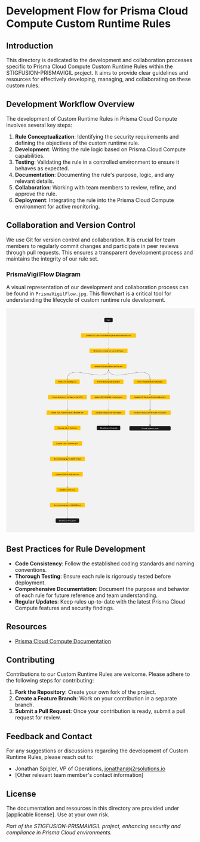 # Development Flow for Prisma Cloud Compute Custom Runtime Rules

## Introduction
This directory is dedicated to the development and collaboration processes specific to Prisma Cloud Compute Custom Runtime Rules within the STIGFUSION-PRISMAVIGIL project. It aims to provide clear guidelines and resources for effectively developing, managing, and collaborating on these custom rules.

## Development Workflow Overview
The development of Custom Runtime Rules in Prisma Cloud Compute involves several key steps:

1. **Rule Conceptualization**: Identifying the security requirements and defining the objectives of the custom runtime rule.
2. **Development**: Writing the rule logic based on Prisma Cloud Compute capabilities.
3. **Testing**: Validating the rule in a controlled environment to ensure it behaves as expected.
4. **Documentation**: Documenting the rule's purpose, logic, and any relevant details.
5. **Collaboration**: Working with team members to review, refine, and approve the rule.
6. **Deployment**: Integrating the rule into the Prisma Cloud Compute environment for active monitoring.

## Collaboration and Version Control
We use Git for version control and collaboration. It is crucial for team members to regularly commit changes and participate in peer reviews through pull requests. This ensures a transparent development process and maintains the integrity of our rule set.

### PrismaVigilFlow Diagram
A visual representation of our development and collaboration process can be found in `PrismaVigilFlow.jpg`. This flowchart is a critical tool for understanding the lifecycle of custom runtime rule development.

![PrismaVigilFlow](PrismaVigilFlow.jpg)

## Best Practices for Rule Development
- **Code Consistency**: Follow the established coding standards and naming conventions.
- **Thorough Testing**: Ensure each rule is rigorously tested before deployment.
- **Comprehensive Documentation**: Document the purpose and behavior of each rule for future reference and team understanding.
- **Regular Updates**: Keep rules up-to-date with the latest Prisma Cloud Compute features and security findings.

## Resources
- [Prisma Cloud Compute Documentation](https://docs.prismacloud.io/s)


## Contributing
Contributions to our Custom Runtime Rules are welcome. Please adhere to the following steps for contributing:

1. **Fork the Repository**: Create your own fork of the project.
2. **Create a Feature Branch**: Work on your contribution in a separate branch.
3. **Submit a Pull Request**: Once your contribution is ready, submit a pull request for review.

## Feedback and Contact
For any suggestions or discussions regarding the development of Custom Runtime Rules, please reach out to:

- Jonathan Spigler, VP of Operations, jonathan@j2rsolutions.io
- [Other relevant team member's contact information]

## License
The documentation and resources in this directory are provided under [applicable license]. Use at your own risk.

*Part of the STIGFUSION-PRISMAVIGIL project, enhancing security and compliance in Prisma Cloud environments.*
